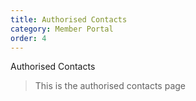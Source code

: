 ```yaml
---
title: Authorised Contacts
category: Member Portal
order: 4
---
```


Authorised Contacts

> This is the authorised contacts page
